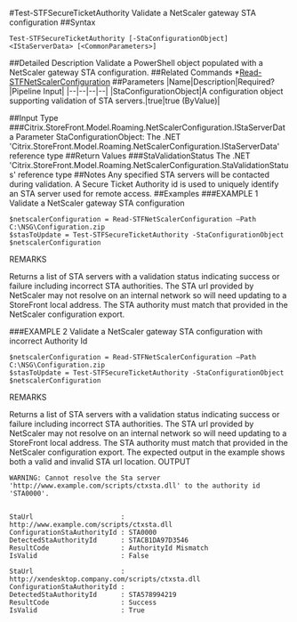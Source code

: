 #Test-STFSecureTicketAuthority
Validate a NetScaler gateway STA configuration
##Syntax
```Test-STFSecureTicketAuthority [-StaConfigurationObject] <IStaServerData> [<CommonParameters>]
```
##Detailed Description
Validate a PowerShell object populated with a NetScaler gateway STA configuration.
##Related Commands
*[Read-STFNetScalerConfiguration](Read-STFNetScalerConfiguration)
##Parameters
|Name|Description|Required?|Pipeline Input||--|--|--|--||StaConfigurationObject|A configuration object supporting validation of STA servers.|true|true (ByValue)|##Input Type
###Citrix.StoreFront.Model.Roaming.NetScalerConfiguration.IStaServerData
Parameter StaConfigurationObject: The .NET 'Citrix.StoreFront.Model.Roaming.NetScalerConfiguration.IStaServerData' reference type
##Return Values
###StaValidationStatus
The .NET 'Citrix.StoreFront.Model.Roaming.NetScalerConfiguration.StaValidationStatus' reference type
##Notes
Any specified STA servers will be contacted during validation. A Secure Ticket Authority id is used to uniquely identify an STA server used for remote access.
##Examples
###EXAMPLE 1 Validate a NetScaler gateway STA configuration
```$netscalerConfiguration = Read-STFNetScalerConfiguration –Path C:\NSG\Configuration.zip
$stasToUpdate = Test-STFSecureTicketAuthority -StaConfigurationObject $netscalerConfiguration
```
REMARKS

Returns a list of STA servers with a validation status indicating success or failure including incorrect STA
authorities.
The STA url provided by NetScaler may not resolve on an internal network so will need updating to a StoreFront local
address.
The STA authority must match that provided in the NetScaler configuration export.
###EXAMPLE 2 Validate a NetScaler gateway STA configuration with incorrect Authority Id
```$netscalerConfiguration = Read-STFNetScalerConfiguration –Path C:\NSG\Configuration.zip
$stasToUpdate = Test-STFSecureTicketAuthority -StaConfigurationObject $netscalerConfiguration
```
REMARKS

Returns a list of STA servers with a validation status indicating success or failure including incorrect STA
authorities.
The STA url provided by NetScaler may not resolve on an internal network so will need updating to a StoreFront local
address.
The STA authority must match that provided in the NetScaler configuration export. The expected output in the example
shows both a valid and invalid STA url location.
OUTPUT
```WARNING: Cannot resolve the Sta server 'http://www.example.com/scripts/ctxsta.dll' to the authority id
'STA0000'.


StaUrl                      : http://www.example.com/scripts/ctxsta.dll
ConfigurationStaAuthorityId : STA0000
DetectedStaAuthorityId      : STACB1DA97D3546
ResultCode                  : AuthorityId Mismatch
IsValid                     : False

StaUrl                      : http://xendesktop.company.com/scripts/ctxsta.dll
ConfigurationStaAuthorityId :
DetectedStaAuthorityId      : STA578994219
ResultCode                  : Success
IsValid                     : True
```
